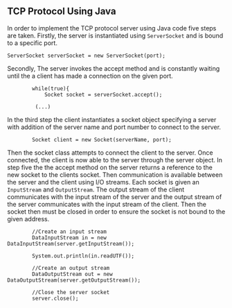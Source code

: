 ## TCP Protocol Using Java

In order to implement the TCP protocol server using Java code five steps are taken. Firstly, the server is instantiated using ```ServerSocket``` and is bound to a specific port. 
```
ServerSocket serverSocket = new ServerSocket(port);
```
Secondly, The server invokes the accept method and is constantly waiting until the a client has made a connection on the given port. 
```
        while(true){
            Socket socket = serverSocket.accept();

         (...)
```
In the third step the client instantiates a socket object specifying a server with addition of the server name and port number to connect to the server.
```
        Socket client = new Socket(serverName, port);
```
Then the socket class attempts to connect the client to the server. Once connected, the client is now able to the server through the server object. In step five the the accept method on the server returns a reference to the new socket to the clients socket. 
Then communication is available between the server and the client using I/O streams. Each socket is given an ```InputStream``` and ```OutputStream```. The output stream of the client communicates with the input stream of the server and the output stream of the server communicates with the input stream of the client. Then the socket then must be closed in order to ensure the socket is not bound to the given address.
```
        //Create an input stream
        DataInputStream in = new DataInputStream(server.getInputStream());

        System.out.println(in.readUTF());

        //Create an output stream
        DataOutputStream out = new DataOutputStream(server.getOutputStream());

        //Close the server socket
        server.close();
```

